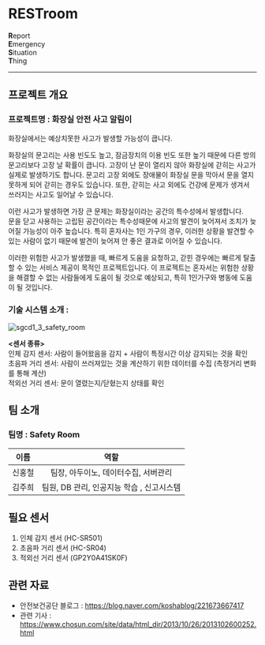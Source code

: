 # RESTroom
**R**eport  
**E**mergency  
**S**ituation  
**T**hing  

***

## 프로젝트 개요
### 프로젝트명 : 화장실 안전 사고 알림이
화장실에서는 예상치못한 사고가 발생할 가능성이 큽니다. 

화장실의 문고리는 사용 빈도도 높고, 잠금장치의 이용 빈도 또한 높기 때문에 다른 방의 문고리보다 고장 날 확률이 큽니다. 
고장이 난 문이 열리지 않아 화장실에 갇히는 사고가 실제로 발생하기도 합니다. 
문고리 고장 외에도 장애물이 화장실 문을 막아서 문을 열지 못하게 되어 갇히는 경우도 있습니다. 
또한, 갇히는 사고 외에도 건강에 문제가 생겨서 쓰러지는 사고도 일어날 수 있습니다.

이런 사고가 발생하면 가장 큰 문제는 화장실이라는 공간의 특수성에서 발생합니다.  
문을 닫고 사용하는 고립된 공간이라는 특수성때문에 사고의 발견이 늦어져서 조치가 늦어질 가능성이 아주 높습니다. 
특히 혼자사는 1인 가구의 경우, 이러한 상황을 발견할 수 있는 사람이 없기 때문에 발견이 늦어져 안 좋은 결과로 이어질 수 있습니다. 

이러한 위험한 사고가 발생했을 때, 빠르게 도움을 요청하고, 갇힌 경우에는 빠르게 탈출할 수 있는 서비스 제공이 목적인 프로젝트입니다.
이 프로젝트는 혼자서는 위험한 상황을 해결할 수 없는 사람들에게 도움이 될 것으로 예상되고, 특히 1인가구와 병동에 도움이 될 것입니다.

### 기술 시스템 소개 : 
![sgcd1_3_safety_room](https://user-images.githubusercontent.com/70886935/98820718-e06bd600-2471-11eb-9b05-f8986f955933.png)

**<센서 종류>**  
인체 감지 센서: 사람이 들어왔음을 감지 + 사람이 특정시간 이상 감지되는 것을 확인  
초음파 거리 센서: 사람이 쓰러져있는 것을 계산하기 위한 데이터를 수집 (측정거리 변화를 통해 계산)  
적외선 거리 센서: 문이 열렸는지/닫혔는지 상태를 확인  

## 팀 소개
### 팀명 : Safety Room
| 이름 | 역할 |
|:----:| :----------------:|
| 신홍철 | 팀장, 아두이노, 데이터수집, 서버관리|
| 김주희 | 팀원, DB 관리, 인공지능 학습 , 신고시스템 |

## 필요 센서
1. 인체 감지 센서 (HC-SR501)
2. 초음파 거리 센서  (HC-SR04)
3. 적외선 거리 센서 (GP2Y0A41SK0F)

## 관련 자료
* 안전보건공단 블로그 : https://blog.naver.com/koshablog/221673667417 
* 관련 기사 : https://www.chosun.com/site/data/html_dir/2013/10/26/2013102600252.html
